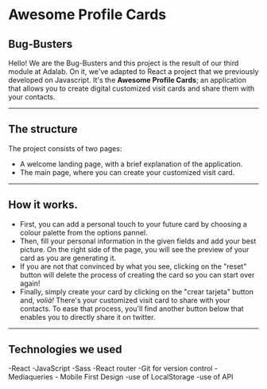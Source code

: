 # Awesome Profile Cards

## Bug-Busters

Hello! We are the Bug-Busters and this project is the result of our third module at Adalab.
 On it, we've adapted to React a project that we previously developed on Javascript. It's the **Awesome Profile Cards**; an application that allows you to create digital customized visit cards and share them with your contacts. 
***
## The structure

The project consists of two pages:
- A welcome landing page, with a brief explanation of the application. 
- The main page, where you can create your customized visit card. 
***
## How it works. 

- First, you can add a personal touch to your future card by choosing a colour palette from the options pannel.
- Then, fill your personal information in the given fields and add your best picture. On the right side of the page, you will see the preview of your card as you are generating it. 
- If you are not that convinced by what you see, clicking on the "reset" button will delete the process of creating the card so you can start over again! 
- Finally, simply create your card by clicking on the "crear tarjeta" button and, *volià!* There's your customized visit card to share with your contacts. To ease that process, you'll find another button below that enables you to directly share it on twitter. 
*** 
## Technologies we used
-React
-JavaScript
-Sass
-React router
-Git for version control
-Mediaqueries - Mobile First Design
-use of LocalStorage
-use of API




